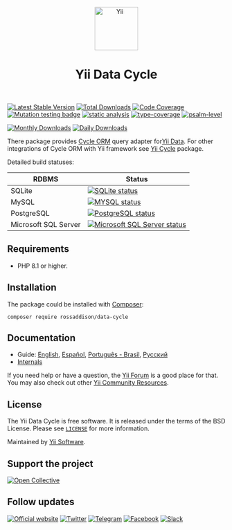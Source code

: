 <p align="center">
    <a href="https://github.com/yiisoft" target="_blank">
        <img src="https://yiisoft.github.io/docs/images/yii_logo.svg" height="100px" alt="Yii">
    </a>
    <h1 align="center">Yii Data Cycle</h1>
    <br>
</p>

[![Latest Stable Version](https://poser.pugx.org/rossaddison/data-cycle/v)](https://packagist.org/packages/rossaddison/data-cycle)
[![Total Downloads](https://poser.pugx.org/rossaddison/data-cycle/downloads)](https://packagist.org/packages/rossaddison/data-cycle)
[![Code Coverage](https://codecov.io/gh/rossaddison/data-cycle/branch/master/graph/badge.svg)](https://codecov.io/gh/rossaddison/data-cycle)
[![Mutation testing badge](https://img.shields.io/endpoint?style=flat&url=https%3A%2F%2Fbadge-api.stryker-mutator.io%2Fgithub.com%2Frossaddison%2Fdata%2Fmaster)](https://dashboard.stryker-mutator.io/reports/github.com/rossaddison/data-cycle/master)
[![static analysis](https://github.com/rossaddison/data-cycle/workflows/static%20analysis/badge.svg)](https://github.com/rossaddison/data-cycle/actions?query=workflow%3A%22static+analysis%22)
[![type-coverage](https://shepherd.dev/github/rossaddison/data-cycle/coverage.svg)](https://shepherd.dev/github/rossaddison/data-cycle)
[![psalm-level](https://shepherd.dev/github/rossaddison/data-cycle/level.svg)](https://shepherd.dev/github/rossaddison/data-cycle)

[![Monthly Downloads](https://poser.pugx.org/rossaddison/data-cycle/d/monthly)](https://packagist.org/packages/rossaddison/data-cycle)
[![Daily Downloads](https://poser.pugx.org/rossaddison/data-cycle/d/daily)](https://packagist.org/packages/rossaddison/data-cycle)

There package provides [Cycle ORM](https://github.com/cycle/orm) query adapter for[Yii Data](https://github.com/yiisoft/data). For other
integrations of Cycle ORM with Yii framework see [Yii Cycle](https://github.com/yiisoft/yii-cycle) package.

Detailed build statuses:

| RDBMS                | Status                                                                                                                                                                  |
|----------------------|-------------------------------------------------------------------------------------------------------------------------------------------------------------------------|
| SQLite               | [![SQLite status](https://github.com/rossaddison/data-cycle/workflows/sqlite/badge.svg)](https://github.com/rossaddison/data-cycle/actions?query=workflow%3Asqlite)             |
| MySQL                | [![MYSQL status](https://github.com/rossaddison/data-cycle/workflows/mysql/badge.svg)](https://github.com/rossaddison/data-cycle/actions?query=workflow%3Amysql)                |
| PostgreSQL           | [![PostgreSQL status](https://github.com/rossaddison/data-cycle/workflows/pgsql/badge.svg)](https://github.com/rossaddison/data-cycle/actions?query=workflow%3Apgsql)           |
| Microsoft SQL Server | [![Microsoft SQL Server status](https://github.com/rossaddison/data-cycle/workflows/mssql/badge.svg)](https://github.com/rossaddison/data-cycle/actions?query=workflow%3Amssql) |

## Requirements

- PHP 8.1 or higher.

## Installation

The package could be installed with [Composer](https://getcomposer.org):

```shell
composer require rossaddison/data-cycle
```

## Documentation

- Guide: [English](docs/guide/en/README.md), [Español](docs/guide/es/README.md), [Português - Brasil](docs/guide/pt-BR/README.md), [Русский](docs/guide/ru/README.md)
- [Internals](docs/internals.md)

If you need help or have a question, the [Yii Forum](https://forum.yiiframework.com/c/yii-3-0/63) is a good place for
that. You may also check out other [Yii Community Resources](https://www.yiiframework.com/community).

## License

The Yii Data Cycle is free software. It is released under the terms of the BSD License.
Please see [`LICENSE`](./LICENSE.md) for more information.

Maintained by [Yii Software](https://www.yiiframework.com/).

## Support the project

[![Open Collective](https://img.shields.io/badge/Open%20Collective-sponsor-7eadf1?logo=open%20collective&logoColor=7eadf1&labelColor=555555)](https://opencollective.com/yiisoft)

## Follow updates

[![Official website](https://img.shields.io/badge/Powered_by-Yii_Framework-green.svg?style=flat)](https://www.yiiframework.com/)
[![Twitter](https://img.shields.io/badge/twitter-follow-1DA1F2?logo=twitter&logoColor=1DA1F2&labelColor=555555?style=flat)](https://twitter.com/yiiframework)
[![Telegram](https://img.shields.io/badge/telegram-join-1DA1F2?style=flat&logo=telegram)](https://t.me/yii3en)
[![Facebook](https://img.shields.io/badge/facebook-join-1DA1F2?style=flat&logo=facebook&logoColor=ffffff)](https://www.facebook.com/groups/yiitalk)
[![Slack](https://img.shields.io/badge/slack-join-1DA1F2?style=flat&logo=slack)](https://yiiframework.com/go/slack)
